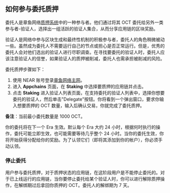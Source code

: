 ## 如何参与委托质押

委托人是章鱼网络[质押系统](../general/octopus-staking.md)中的一种参与者。他们通过将其 OCT 委托给另外一类参与者-验证人，选择出一组活跃的验证人集合，从而分享应用链的区块奖励。

验证人是网络中参与区块生成和最终性机制的积极参与者，委托人的角色稍微被动一些。虽然成为委托人不需要运行自己的节点或担心是否正常运行。但是，优秀的委托人会对他们选出的验证人进行尽职调查。在寻找要委托的验证人时，委托人应该注意验证人的信誉，如果验证人的质押被削减，委托人也需承担被削减的风险。

委托质押步骤如下：

1. 使用 NEAR 账号登录[章鱼网络主网](https://mainnet.oct.network)。
2. 进入 **Appchains** 页面，在 **Staking** 中选择要质押的应用链并点击。
3. 点击 **Staking** 进入验证人列表页面，在支持委托的验证人列表中，选择你想要委托的验证人，然后单击"Delegate"按钮。你将看到一个弹出窗口，要求你输入想要质押的 OCT 数量，输入后确认交易，你就完成了委托质押。

**备注**：当前最小委托数量是 1000 OCT。


你的委托将在下一个 Era 生效。默认每个 Era 大约 24 小时，根据何时执行的操作，委托可能立即生效，也可能需要等待几乎整个 24 小时。当你的委托生效，你将开始获得分配给你的奖励。为了认领它们（即将其添加到你的帐户），你必须手动认领。

### 停止委托

用户参与委托质押，对于质押状态的应用链，在这阶段用户是不能停止委托的。对于已上线运行的应用链，当你要停止委托给某个验证人时，你可以进行解除质押操作，在解绑期过后拿回你质押的 OCT。委托人的解绑期为 7 天。